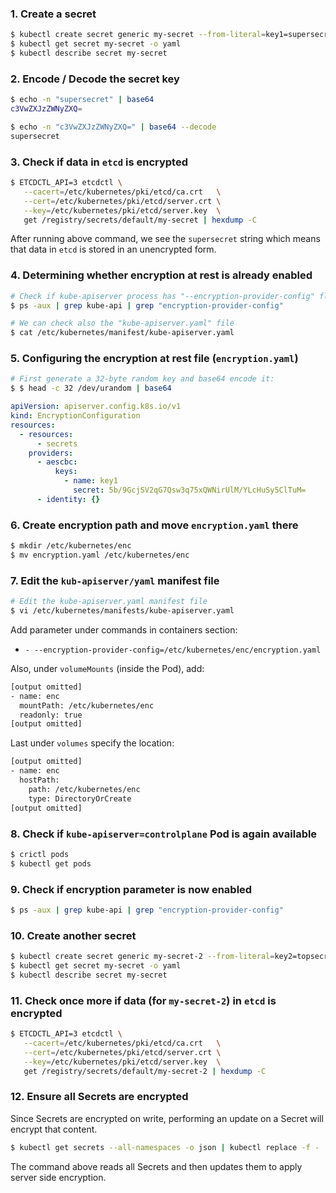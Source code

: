 ### 1. Create a secret

```bash
$ kubectl create secret generic my-secret --from-literal=key1=supersecret
$ kubectl get secret my-secret -o yaml
$ kubectl describe secret my-secret
```

### 2. Encode / Decode the secret key

```bash
$ echo -n "supersecret" | base64
c3VwZXJzZWNyZXQ=

$ echo -n "c3VwZXJzZWNyZXQ=" | base64 --decode
supersecret
```

### 3. Check if data in `etcd` is encrypted

```bash
$ ETCDCTL_API=3 etcdctl \
   --cacert=/etc/kubernetes/pki/etcd/ca.crt   \
   --cert=/etc/kubernetes/pki/etcd/server.crt \
   --key=/etc/kubernetes/pki/etcd/server.key  \
   get /registry/secrets/default/my-secret | hexdump -C
```

After running above command, we see the `supersecret` string which means that data in `etcd` is stored in an unencrypted form.

### 4. Determining whether encryption at rest is already enabled

```bash
# Check if kube-apiserver process has "--encryption-provider-config" flag ON
$ ps -aux | grep kube-api | grep "encryption-provider-config"

# We can check also the "kube-apiserver.yaml" file
$ cat /etc/kubernetes/manifest/kube-apiserver.yaml 
```

### 5. Configuring the encryption at rest file (`encryption.yaml`)

```bash
# First generate a 32-byte random key and base64 encode it:
$ $ head -c 32 /dev/urandom | base64
```

```yaml
apiVersion: apiserver.config.k8s.io/v1
kind: EncryptionConfiguration
resources:
  - resources:
      - secrets
    providers:
      - aescbc:
          keys:
            - name: key1
              secret: 5b/9GcjSV2qG7Qsw3q75xQWNirUlM/YLcHuSy5ClTuM=
      - identity: {}
```

### 6. Create encryption path and move `encryption.yaml` there

```bash
$ mkdir /etc/kubernetes/enc
$ mv encryption.yaml /etc/kubernetes/enc
```


### 7. Edit the `kub-apiserver/yaml` manifest file

```bash
# Edit the kube-apiserver.yaml manifest file
$ vi /etc/kubernetes/manifests/kube-apiserver.yaml
```

Add parameter under commands in containers section:

- `- --encryption-provider-config=/etc/kubernetes/enc/encryption.yaml`

Also, under `volumeMounts` (inside the Pod), add:

```bash
[output omitted]
- name: enc
  mountPath: /etc/kubernetes/enc
  readonly: true
[output omitted]
```

Last under `volumes` specify the location:

```bash
[output omitted]
- name: enc
  hostPath:
    path: /etc/kubernetes/enc
    type: DirectoryOrCreate
[output omitted]
```

### 8. Check if `kube-apiserver=controlplane` Pod is again available

```bash
$ crictl pods
$ kubectl get pods
```

### 9. Check if encryption parameter is now enabled

```bash
$ ps -aux | grep kube-api | grep "encryption-provider-config"
```

### 10. Create another secret

```bash
$ kubectl create secret generic my-secret-2 --from-literal=key2=topsecret
$ kubectl get secret my-secret -o yaml
$ kubectl describe secret my-secret
```

### 11. Check once more if data (for `my-secret-2`) in `etcd` is encrypted

```bash
$ ETCDCTL_API=3 etcdctl \
   --cacert=/etc/kubernetes/pki/etcd/ca.crt   \
   --cert=/etc/kubernetes/pki/etcd/server.crt \
   --key=/etc/kubernetes/pki/etcd/server.key  \
   get /registry/secrets/default/my-secret-2 | hexdump -C
```

### 12. Ensure all Secrets are encrypted

Since Secrets are encrypted on write, performing an update on a Secret will encrypt that content.

```bash
$ kubectl get secrets --all-namespaces -o json | kubectl replace -f -
```

The command above reads all Secrets and then updates them to apply server side encryption.
